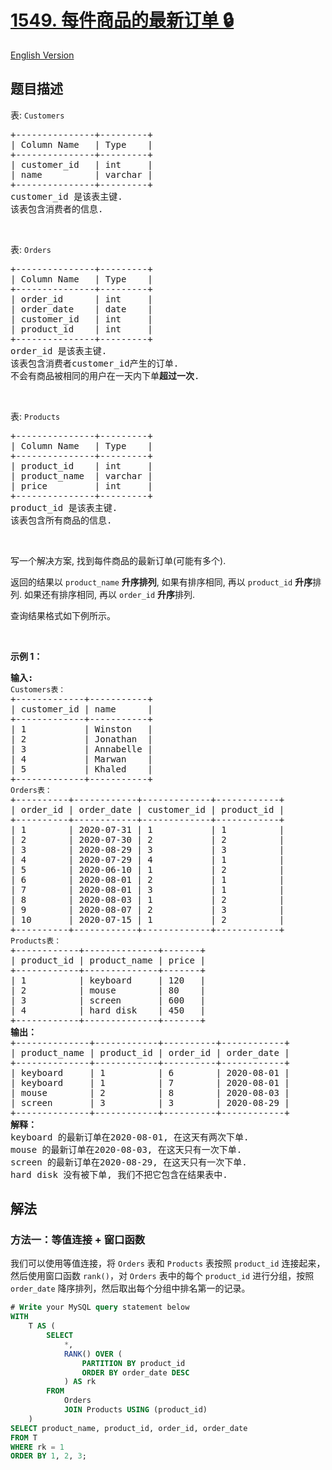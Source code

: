 # [1549. 每件商品的最新订单 🔒](https://leetcode.cn/problems/the-most-recent-orders-for-each-product)

[English Version](/solution/1500-1599/1549.The%20Most%20Recent%20Orders%20for%20Each%20Product/README_EN.md)

<!-- tags:数据库 -->

<!-- difficulty:中等 -->

## 题目描述

<!-- 这里写题目描述 -->

<p>表: <code>Customers</code></p>

<pre>
+---------------+---------+
| Column Name   | Type    |
+---------------+---------+
| customer_id   | int     |
| name          | varchar |
+---------------+---------+
customer_id 是该表主键.
该表包含消费者的信息.
</pre>

<p>&nbsp;</p>

<p>表: <code>Orders</code></p>

<pre>
+---------------+---------+
| Column Name   | Type    |
+---------------+---------+
| order_id      | int     |
| order_date    | date    |
| customer_id   | int     |
| product_id    | int     |
+---------------+---------+
order_id 是该表主键.
该表包含消费者customer_id产生的订单.
不会有商品被相同的用户在一天内下单<strong>超过一次</strong>.</pre>

<p>&nbsp;</p>

<p>表: <code>Products</code></p>

<pre>
+---------------+---------+
| Column Name   | Type    |
+---------------+---------+
| product_id    | int     |
| product_name  | varchar |
| price         | int     |
+---------------+---------+
product_id 是该表主键.
该表包含所有商品的信息.
</pre>

<p>&nbsp;</p>

<p>写一个解决方案,&nbsp;找到每件商品的最新订单(可能有多个).</p>

<p>返回的结果以&nbsp;<code>product_name</code> <strong>升序排列</strong>,&nbsp;如果有排序相同,&nbsp;再以&nbsp;<code>product_id</code> <strong>升序</strong>排列.&nbsp;如果还有排序相同,&nbsp;再以&nbsp;<code>order_id</code> <strong>升序</strong>排列.</p>

<p>查询结果格式如下例所示。</p>

<p>&nbsp;</p>

<p><strong>示例 1：</strong></p>

<pre>
<strong>输入:</strong>
<code>Customers表：</code>
+-------------+-----------+
| customer_id | name      |
+-------------+-----------+
| 1           | Winston   |
| 2           | Jonathan  |
| 3           | Annabelle |
| 4           | Marwan    |
| 5           | Khaled    |
+-------------+-----------+
<code>Orders表：</code>
+----------+------------+-------------+------------+
| order_id | order_date | customer_id | product_id |
+----------+------------+-------------+------------+
| 1        | 2020-07-31 | 1           | 1          |
| 2        | 2020-07-30 | 2           | 2          |
| 3        | 2020-08-29 | 3           | 3          |
| 4        | 2020-07-29 | 4           | 1          |
| 5        | 2020-06-10 | 1           | 2          |
| 6        | 2020-08-01 | 2           | 1          |
| 7        | 2020-08-01 | 3           | 1          |
| 8        | 2020-08-03 | 1           | 2          |
| 9        | 2020-08-07 | 2           | 3          |
| 10       | 2020-07-15 | 1           | 2          |
+----------+------------+-------------+------------+
<code>Products表：</code>
+------------+--------------+-------+
| product_id | product_name | price |
+------------+--------------+-------+
| 1          | keyboard     | 120   |
| 2          | mouse        | 80    |
| 3          | screen       | 600   |
| 4          | hard disk    | 450   |
+------------+--------------+-------+
<strong>输出：</strong>
+--------------+------------+----------+------------+
| product_name | product_id | order_id | order_date |
+--------------+------------+----------+------------+
| keyboard     | 1          | 6        | 2020-08-01 |
| keyboard     | 1          | 7        | 2020-08-01 |
| mouse        | 2          | 8        | 2020-08-03 |
| screen       | 3          | 3        | 2020-08-29 |
+--------------+------------+----------+------------+
<strong>解释：</strong>
keyboard 的最新订单在2020-08-01, 在这天有两次下单.
mouse 的最新订单在2020-08-03, 在这天只有一次下单.
screen 的最新订单在2020-08-29, 在这天只有一次下单.
hard disk 没有被下单, 我们不把它包含在结果表中.</pre>

## 解法

### 方法一：等值连接 + 窗口函数

我们可以使用等值连接，将 `Orders` 表和 `Products` 表按照 `product_id` 连接起来，然后使用窗口函数 `rank()`，对 `Orders` 表中的每个 `product_id` 进行分组，按照 `order_date` 降序排列，然后取出每个分组中排名第一的记录。

<!-- tabs:start -->

```sql
# Write your MySQL query statement below
WITH
    T AS (
        SELECT
            *,
            RANK() OVER (
                PARTITION BY product_id
                ORDER BY order_date DESC
            ) AS rk
        FROM
            Orders
            JOIN Products USING (product_id)
    )
SELECT product_name, product_id, order_id, order_date
FROM T
WHERE rk = 1
ORDER BY 1, 2, 3;
```

<!-- tabs:end -->

<!-- end -->
